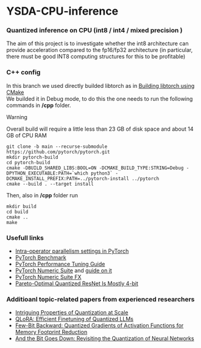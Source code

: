 # YSDA-CPU-inference
### Quantized inference on CPU (int8 / int4 / mixed precision )      
The aim of this project is to investigate whether the int8 architecture can provide acceleration compared to the fp16/fp32 architecture (in particular, there must be good INT8 computing structures for this to be profitable)       

### C++ config      
In this branch we used directly builded libtorch as in [Building libtorch using CMake](https://github.com/pytorch/pytorch/blob/main/docs/libtorch.rst#building-libtorch-using-cmake)        
We builded it in Debug mode, to do this the one needs to run the following commands in **/cpp** folder. 
> [!WARNING] 
> Overall build will require a little less than 23 GB of disk space and about 14 GB of CPU RAM    
```shell
git clone -b main --recurse-submodule https://github.com/pytorch/pytorch.git
mkdir pytorch-build
cd pytorch-build
cmake -DBUILD_SHARED_LIBS:BOOL=ON -DCMAKE_BUILD_TYPE:STRING=Debug -DPYTHON_EXECUTABLE:PATH=`which python3` -DCMAKE_INSTALL_PREFIX:PATH=../pytorch-install ../pytorch
cmake --build . --target install
```
Then, also in **/cpp** folder run      
```shell
mkdir build
cd build
cmake ..
make
```
       
### Usefull links      

- [Intra-operator parallelism settings in PyTorch](https://github.com/pytorch/pytorch/issues/19001)
- [PyTorch Benchmark](https://pytorch.org/tutorials/recipes/recipes/benchmark.html)
- [PyTorch Performance Tuning Guide](https://pytorch.org/tutorials/recipes/recipes/tuning_guide.html)
- [PyTorch Numeric Suite](https://pytorch.org/docs/stable/torch.ao.ns._numeric_suite.html) and [guide on it](https://github.com/pytorch/tutorials/blob/main/prototype_source/numeric_suite_tutorial.py)
- [PyTorch Numeric Suite FX](https://pytorch.org/docs/stable/torch.ao.ns._numeric_suite_fx.html#torch-ao-ns-numeric-suite-fx)
- [Pareto-Optimal Quantized ResNet Is Mostly 4-bit](https://arxiv.org/abs/2105.03536#:~:text=Quantization%20has%20become%20a%20popular,without%20changing%20the%20network%20size.)

### Additioanl topic-related papers from experienced researchers

- [Intriguing Properties of Quantization at Scale](https://arxiv.org/abs/2305.19268)
- [QLoRA: Efficient Finetuning of Quantized LLMs](https://arxiv.org/abs/2305.14314)
- [Few-Bit Backward: Quantized Gradients of Activation Functions for Memory Footprint Reduction](https://arxiv.org/abs/2202.00441)
- [And the Bit Goes Down: Revisiting the Quantization of Neural Networks ](https://openreview.net/forum?id=rJehVyrKwH)
